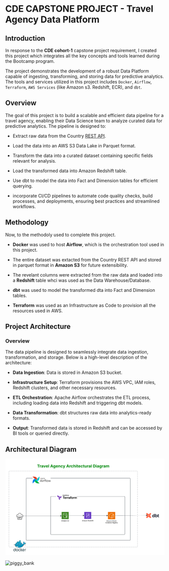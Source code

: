 # CDE CAPSTONE PROJECT - Travel Agency Data Platform

## Introduction
In response to the **CDE cohort-1** capstone project requirement, I created this project which integrates all the key concepts and tools learned during the Bootcamp program.

The project demonstrates the development of a robust Data Platform capable of ingesting, transforming, and storing data for predictive analytics. The tools and services utilized in this project includes `Docker`, `Airflow`, `Terraform`, `AWS Services` (like Amazon s3. Redshift, ECR), and `dbt`.

## Overview

The goal of this project is to build a scalable and efficient data pipeline for a travel agency, enabling their Data Science team to analyze curated data for predictive analytics. The pipeline is designed to:

* Extract raw data from the Country [REST API](https://restcountries.com/v3.1/all).

* Load the data into an AWS S3 Data Lake in Parquet format.

* Transform the data into a curated dataset containing specific fields relevant for analysis.

* Load the transformed data into Amazon Redshift table.

* Use dbt to model the data into Fact and Dimension tables for efficient querying.

* incorporate CI/CD pipelines to automate code quality checks, build processes, and deployments, ensuring best practices and streamlined workflows.


## Methodology

Now, to the methodoly used to complete this project.

* **Docker** was used to host **Airflow**, which is the orchestration tool used in this project.

* The entire dataset was extacted from the Country REST API and stored in parquet format in **Amazon S3** for future extensibility.

* The revelant columns were extracted from the raw data and loaded into a **Redshift** table whci was used as the Data Warehouse/Database.

* **dbt** was used to model the transformed dta into Fact and Dimension tables.

* **Terraform** was used as an Infrastructure as Code to provision all the resources used in AWS.

## Project Architecture
### Overview
The data pipeline is designed to seamlessly integrate data ingestion, transformation, and storage. Below is a high-level description of the architecture:

* **Data Ingestion**: Data is stored in Amazon S3 bucket.

* **Infrastructure Setup**: Terraform provisions the AWS VPC, IAM roles, Redshift clusters, and other necessary resources.

* **ETL Orchestration**: Apache Airflow orchestrates the ETL process, including loading data into Redshift and triggering dbt models.

* **Data Transformation**: dbt structures raw data into analytics-ready formats.

* **Output**: Transformed data is stored in Redshift and can be accessed by BI tools or queried directly.

## Architectural Diagram

![image](https://github.com/Chisomnwa/CDE_Capstone_Project/blob/main/Travel%20Agency%20Platform%20Architecture.png)

![piggy_bank](piggy_bank.jpg)

